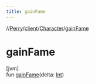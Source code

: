 ```yaml
---
title: gainFame
---
```

//[Perry](../../../index.html)/[client](../index.html)/[Character](index.html)/[gainFame](gain-fame.html)



# gainFame



[jvm]\
fun [gainFame](gain-fame.html)(delta: [Int](https://kotlinlang.org/api/latest/jvm/stdlib/kotlin/-int/index.html))




